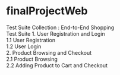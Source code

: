 # finalProjectWeb

Test Suite Collection	: End-to-End Shopping	
Test Suite  1. User Registration and Login	
            1.1 User Registration	
            1.2 User Login	
            2. Product Browsing and Checkout	
            2.1 Product Browsing	
            2.2 Adding Product to Cart and Checkout
